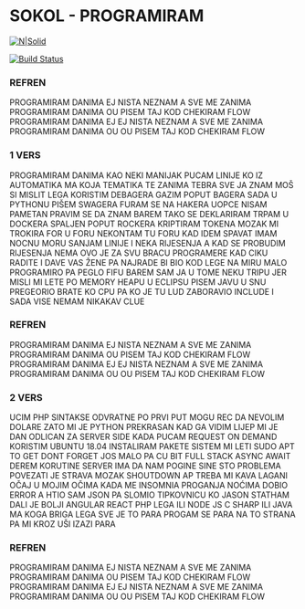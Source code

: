 # SOKOL - PROGRAMIRAM

[![N|Solid](https://cldup.com/dTxpPi9lDf.thumb.png)](https://nodesource.com/products/nsolid)

[![Build Status](https://travis-ci.org/joemccann/dillinger.svg?branch=master)](https://travis-ci.org/joemccann/dillinger)

### REFREN
PROGRAMIRAM DANIMA EJ
NISTA NEZNAM A SVE ME ZANIMA
PROGRAMIRAM DANIMA OU
PISEM TAJ KOD CHEKIRAM FLOW
PROGRAMIRAM DANIMA EJ EJ
NISTA NEZNAM A SVE ME ZANIMA
PROGRAMIRAM DANIMA OU OU
PISEM TAJ KOD CHEKIRAM FLOW

### 1 VERS
PROGRAMIRAM DANIMA KAO NEKI MANIJAK
PUCAM LINIJE KO IZ AUTOMATIKA
MA KOJA TEMATIKA TE ZANIMA TEBRA
SVE JA ZNAM MOŠ SI MISLIT LEGA
KORISTIM DEBAGERA GAZIM POPUT BAGERA
SADA U PYTHONU PIŠEM SWAGERA
FURAM SE NA HAKERA UOPCE NISAM PAMETAN
PRAVIM SE DA ZNAM BAREM TAKO SE DEKLARIRAM
TRPAM U DOCKERA SPALJEN POPUT ROCKERA
KRIPTIRAM TOKENA MOZAK MI TROKIRA
FOR U FORU NEKONTAM TU FORU
KAD IDEM SPAVAT IMAM NOCNU MORU
SANJAM LINIJE I NEKA RIJESENJA
A KAD SE PROBUDIM RIJESENJA NEMA
OVO JE ZA SVU BRACU PROGRAMERE
KAD CIKU RADITE I DAVE VAS ŽENE
PA NAJRADE BI  BIO KOD LEGE NA MIRU
MALO PROGRAMIRO PA PEGLO FIFU
BAREM SAM JA U TOME NEKU TRIPU
JER MISLI MI LETE PO MEMORY HEAPU
U ECLIPSU PISEM JAVU U SNU
PREGEORIO BRATE KO CPU 
PA KO JE TU LUD ZABORAVIO INCLUDE
I SADA VISE NEMAM NIKAKAV CLUE

### REFREN
PROGRAMIRAM DANIMA EJ
NISTA NEZNAM A SVE ME ZANIMA
PROGRAMIRAM DANIMA OU
PISEM TAJ KOD CHEKIRAM FLOW
PROGRAMIRAM DANIMA EJ EJ
NISTA NEZNAM A SVE ME ZANIMA
PROGRAMIRAM DANIMA OU OU
PISEM TAJ KOD CHEKIRAM FLOW

### 2 VERS
UCIM PHP SINTAKSE ODVRATNE
PO PRVI PUT MOGU REC DA NEVOLIM DOLARE
ZATO MI JE PYTHON PREKRASAN
KAD GA VIDIM LIJEP MI JE DAN
ODLICAN ZA SERVER SIDE
KADA PUCAM REQUEST ON DEMAND
KORISTIM UBUNTU 18.04
INSTALIRAM PAKETE SISTEM MI LETI
SUDO APT TO GET DONT FORGET
JOS MALO PA CU BIT FULL STACK
ASYNC AWAIT DEREM KORUTINE
SERVER IMA DA NAM POGINE SINE
STO PROBLEMA POVEZATI JE STRAVA
MOZAK SHOUTDOWN AP TREBA MI KAVA
LAGANI OČAJ U MOJIM OČIMA
KADA ME INSOMNIA PROGANJA NOĆIMA
DOBIO ERROR A HTIO SAM JSON
PA SLOMIO TIPKOVNICU KO JASON STATHAM 
DALI JE BOLJI ANGULAR REACT
PHP LEGA ILI NODE JS
C SHARP ILI JAVA 
MA KOGA BRIGA LEGA SVE JE TO PARA
PROGAM SE PARA NA TO STRANA
PA MI KROZ UŠI IZAZI PARA   

### REFREN
PROGRAMIRAM DANIMA EJ
NISTA NEZNAM A SVE ME ZANIMA
PROGRAMIRAM DANIMA OU
PISEM TAJ KOD CHEKIRAM FLOW
PROGRAMIRAM DANIMA EJ EJ
NISTA NEZNAM A SVE ME ZANIMA
PROGRAMIRAM DANIMA OU OU
PISEM TAJ KOD CHEKIRAM FLOW
